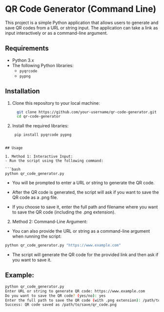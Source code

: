 # QR Code Generator (Command Line)

This project is a simple Python application that allows users to generate and save QR codes from a URL or string input. The application can take a link as input interactively or as a command-line argument.

## Requirements

- Python 3.x
- The following Python libraries:
  - `pyqrcode`
  - `pypng`

## Installation

1. Clone this repository to your local machine:
   ```bash
     git clone https://github.com/your-username/qr-code-generator.git
     cd qr-code-generator
   ```
2. Install the required libraries:
   ```bash
    pip install pyqrcode pypng
  ```

## Usage

1. Method 1: Interactive Input:
  - Run the script using the following command:
  
  ```bash
  python qr_code_generator.py
  ```
  - You will be prompted to enter a URL or string to generate the QR code.
  
  - After the QR code is generated, the script will ask if you want to save the QR code as a .png file.
  
  - If you choose to save it, enter the full path and filename where you want to save the QR code (including the .png extension).

2. Method 2: Command-Line Argument:
  - You can also provide the URL or string as a command-line argument when running the script:
  
  ```bash
  python qr_code_generator.py "https://www.example.com"
  ```
  - The script will generate the QR code for the provided link and then ask if you want to save it.

## Example:
```bash
python qr_code_generator.py
Enter URL or string to generate QR code: https://www.example.com
Do you want to save the QR code? (yes/no): yes
Enter the full path to save the QR code (with .png extension): /path/to/save/qr_code.png
Success: QR code saved as /path/to/save/qr_code.png
```
